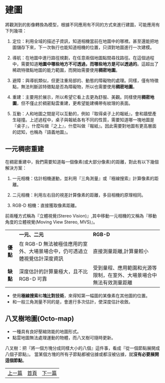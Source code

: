 # 建圖

將觀測到的影像轉換為模型，根據不同應用有不同的方式來進行建圖，可能應用有下列幾項：

1. 定位：利用全域的描述子資訊，知道相機當前在地圖中的哪裡。甚至還能把地圖儲存下來，下一次執行也能知道相機的位置，只須對地圖進行一次建模。

2. 導航：在地圖中進行路徑規劃，在任意兩個地圖點間尋找路徑。在這個過程中，需要知道**地圖中哪些地方不可透過，而哪些地方是可以透過的**。這超出了稀疏特徵點地圖的能力範圍，而開始需要使用**稠密地圖**。

3. 避障：與導航類似，但更注重局部的、動態的障礙物的處理。同樣，僅有特徵點，無法判斷該特徵點是否為障礙物，所以也需要使用**稠密地圖**。

4. 重建：主要用於展示，所以希望它看上去更為舒服、美觀。同樣使用**稠密地圖**，但不僅止於稠密點雲重建，更希望能建構帶有紋理的表面。

5. 互動：人和地圖之間是可以互動的，例如『取得桌子上的報紙』，會和牆壁產生碰撞。上述過程中，桌子與報紙各有不同的性質，需要知道哪一塊地圖是『桌子』，什麼叫做『之上』，什麼叫做『報紙』。因此需要對地圖有更高層面的認知，也稱為『語義地圖』。

## 一元稠密重建

在稠密重建中，我們需要知道每一個像素(或大部分像素)的距離，對此有以下幾個解決方案：

1. 一元相機：估計相機運動，並利用『三角測量』或『極線搜索』計算像素的距離。

2. 二元相機：利用左右目的視差計算像素的距離，多目相機的原理相同。

3. RGB-D 相機：直接獲取像素距離。

前兩種方式稱為『立體視覺(Stereo Vision)』,其中移動一元相機的又稱為『移動角度的立體視覺(Moving View Stereo, MVS)』。

<table>
  <tr>
    <td></td>
    <td><b>一元、二元</b></td>
    <td><b>RGB-D</b></td>
  </tr>
  <tr>
    <td><b>優點</b></td>
    <td>在 RGB-D 無法被極佳應用的室外、大場景場合中，仍可透過立體視覺估計深度資訊</td>
    <td>直接測量距離,計算量較小</td>
  </tr>
  <tr>
    <td><b>缺點</b></td>
    <td>深度估計的計算量極大，且不比 RGB-D 可靠</td>
    <td>受到量程、應用範圍和光源等限制，在室外、大場景場合中無法有效測量距離</td>
  </tr>
</table>

* 使用**極線搜索**和**塊比對技術**，來得知第一幅圖的某像素在其他圖的位置。
* 和一般三角測量不同的是，會進行多次估計，使深度估計收斂。

## 八叉樹地圖(Octo-map)

* 一種具有良好壓縮效能的地圖形式。
* 點雲地圖無法處理運動的物體，而八叉樹可隨時更新。

八叉樹：把『將一個方塊分成同樣大小的八個』這件事，看成『從一個節點展開成八個子節點』。
當某個方塊的所有子節點都被佔據或都沒被佔據，就**沒有必要展開這個節點**。

<table>
  <tr>
    <td><a href="https://j32u4ukh.github.io/SLAM13/class9.html">上一篇</a></td>
    <td><a href="https://j32u4ukh.github.io/SLAM13/">首頁</a></td>
    <td><a href="https://j32u4ukh.github.io/SLAM13/class11.html">下一篇</a></td>
  </tr>
</table>